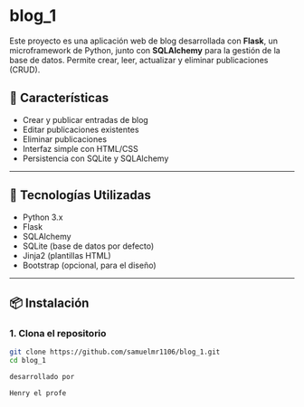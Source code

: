 # blog_1
Este proyecto es una aplicación web de blog desarrollada con **Flask**, un microframework de Python, junto con **SQLAlchemy** para la gestión de la base de datos. Permite crear, leer, actualizar y eliminar publicaciones (CRUD).

## 🚀 Características

- Crear y publicar entradas de blog
- Editar publicaciones existentes
- Eliminar publicaciones
- Interfaz simple con HTML/CSS
- Persistencia con SQLite y SQLAlchemy

---

## 🧰 Tecnologías Utilizadas

- Python 3.x
- Flask
- SQLAlchemy
- SQLite (base de datos por defecto)
- Jinja2 (plantillas HTML)
- Bootstrap (opcional, para el diseño)

---

## 📦 Instalación

### 1. Clona el repositorio
```bash
git clone https://github.com/samuelmr1106/blog_1.git
cd blog_1

desarrollado por

Henry el profe
